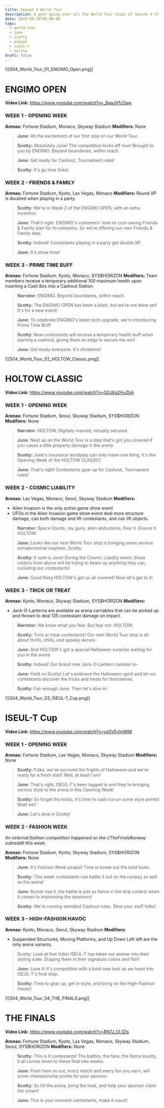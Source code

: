 ```yaml
---
title: Season 4 World Tour
description: A post going over all the World Tour stops of Season 4 of THE FINALS.
date: 2024-09-26T00:00:00
tags:
  - world-tour
  - june
  - scotty
  - engimo
  - iseul-t
  - holtow
draft: false
---
```

![[S04_World_Tour_01_ENGIMO_Open.png]]
# ENGIMO OPEN

**Video Link:** https://www.youtube.com/watch?v=_8qaJVfcDaw
### WEEK 1 - OPENING WEEK

**Arenas:** Fortune Stadium, Monaco, Skyway Stadium
**Modifiers:** None

>**June:** Ah the excitement of our first stop on our World Tour.
>
>**Scotty:** Absolutely June! The competition kicks off now! Brought to you by ENGIMO. Beyond boundaries, within reach.
>
>**June:** Get ready for Cashout, Tournament rules!
>
>**Scotty:** It's go time folks!
### WEEK 2 - FRIENDS & FAMILY

**Arenas:** Fortune Stadium, Kyoto, Las Vegas, Monaco
**Modifiers:** Round XP is doubled when playing in a party.

>**Scotty:** We're in Week 2 of the ENGIMO OPEN, with an extra incentive.
>
>**June:** That's right. ENGIMO's customers' love its cost-saving Friends & Family plan for its networks. So we're offering our own Friends & Family deal.
>
>**Scotty:** Indeed! Contestants playing in a party get double XP.
>
>**June:** It's show time!
### WEEK 3 - PRIME TIME BUFF

**Arenas:** Fortune Stadium, Kyoto, Monaco, SYS$HORIZON
**Modifiers:** Team members receive a temporary additional 100 maximum health upon inserting a Cash Box into a Cashout Station.

>**Narrator:** ENGIMO. Beyond boundaries, within reach.
>
>**Scotty:** The ENGIMO OPEN has been a blast, but we're not done yet! It's for a new event!
>
>**June:** To celebrate ENGIMO's latest tech upgrade, we're introducing Prime Time Buff!
>
>**Scotty:** Now contestants will receive a temporary health buff when starting a cashout, giving them an edge to secure the win!
>
>**June:** Get ready everyone. It's showtime!

![[S04_World_Tour_02_HOLTOW_Classic.png]]
# HOLTOW CLASSIC

**Video Link:** https://www.youtube.com/watch?v=Q0J8g2HuZbA
### WEEK 1 - OPENING WEEK

**Arenas:** Fortune Stadium, Seoul, Skyway Stadium, SYS$HORIZON
**Modifiers:** None

>**Narrator:** HOLTOW. Digitally insured, virtually secured.
>
>**June:** Next up on the World Tour is a stop that's got you covered if you cause a little property damage in the arena.
>
>**Scotty:** June's insurance wordplay can only mean one thing. It's the Opening Week of the HOLTOW CLASSIC!
>
>**June:** That's right! Contestants gear up for Cashout, Tournament rules!
### WEEK 2 - COSMIC LIABILITY

**Arenas:** Las Vegas, Monaco, Seoul, Skyway Stadium
**Modifiers:** 
- Alien Invasion is the only active game show event
- UFOs in the Alien Invasion game show event deal more structure damage, can both damage and lift contestants, and can lift objects.

>**Narrator:** Space lizards, ray guns, alien abductions. Fear it. Ensure it. HOLTOW.
>
>**June:** Looks like our next World Tour stop is bringing some serious extraterrestrial mayhem, Scotty.
>
>**Scotty:** It sure is June! During the Cosmic Liability event, those visitors from above will be trying to beam up anything they can, including our contestants!
>
>**June:** Good thing HOLTOW's got us all covered! Now let's get to it!
### WEEK 3 - TRICK OR TREAT

**Arenas:** Kyoto, Monaco, Skyway Stadium, SYS$HORIZON
**Modifiers:**
- Jack-O-Lanterns are available as arena carriables that can be picked up and thrown to deal 125 contestant damage on impact.

>**Narrator:** We know what you fear. But fear not. HOLTOW.
>
>**Scotty:**  Trick or treat contestants! Our next World Tour stop is all about thrills, chills, and spooky decors.
>
>**June:** And HOLTOW's got a special Halloween surprise waiting for you in the arena.
>
>**Scotty:**  Indeed! Our brand new Jack-O-Lantern canister is–
>
>**June:** Hold on Scotty! Let's embrace the Halloween spirit and let our contestants discover the tricks and treats for themselves.
>
>**Scotty:** Fair enough June. Then let's dive in!

![[S04_World_Tour_03_ISEUL-T_Cup.png]]
# ISEUL-T Cup

**Video Link:** https://www.youtube.com/watch?v=yqSVEylniWM
### WEEK 1 - OPENING WEEK

**Arenas:** Fortune Stadium, Las Vegas, Monaco, Skyway Stadium
**Modifiers:** None

>**Scotty:** Folks, we've survived the frights of Halloween and we're ready for a fresh start! Well, at least I am!
>
>**June:** That's right, ISEUL-T's been tagged in and they're bringing serious style to the arena in this Opening Week!
>
>**Scotty:** So forget the tricks, it's time to cash out on some style points! Shall we?
>
>**June:** Let's dive in Scotty!
### WEEK 2 - FASHION WEEK

*An external fashion competition happened on the r/TheFinalsRunway subreddit this week.*

**Arenas:** Fortune Stadium, Kyoto, Skyway Stadium, SYS$HORIZON
**Modifiers:** None

>**June:** It's Fashion Week people! Time to break out the bold looks.
>
>**Scotty:** This week contestants can battle it out on the runway as well as the arena!
>
>**June:** Rumor has it, the battle is just as fierce in the drip contest when it comes to impressing the sponsors!
>
>**Scotty:** We're running standard Cashout rules. Strut your stuff folks!
### WEEK 3 - HIGH-FASHION HAVOC

**Arenas:** Kyoto, Monaco, Seoul, Skyway Stadium
**Modifiers:**
- Suspended Structures, Moving Platforms, and Up Down Left left are the only arena variants.

>Scotty: Look at that folks! ISEUL-T has taken our arenas into their styling suite. Draping them in their signature colors and flair!
>
>**June:** Love it! It's competition with a bold new look as we head into ISEUL-T's final stop.
>
>**Scotty:** Time to gear up, get in style, and bring on the High-Fashion Havoc!

![[S04_World_Tour_04_THE_FINALS.png]]
# THE FINALS

**Video Link:** https://www.youtube.com/watch?v=RN7J_OL1Zls

**Arenas:** Fortune Stadium, Kyoto, Las Vegas, Monaco, Skyway Stadium, Seoul, SYS$HORIZON
**Modifiers:** None

>**Scotty:** This is it contestants! The battles, the fans, the fierce loyalty, it all comes down to these final two weeks.
>
>**June:** From here on out, every match and every fan you earn, will score championship points for your sponsor.
>
>**Scotty:** So hit the arena, bring the heat, and help your sponsor claim the crown!
>
>**June:** This is your moment contestants, make it count!